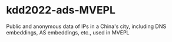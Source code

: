 # kdd2022-ads-MVEPL

Public and anonymous data of IPs in a China's city, including DNS embeddings, AS embeddings, etc., used in MVEPL